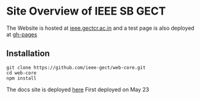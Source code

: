 # Site Overview of IEEE SB GECT

The Website is hosted at <a href="http://ieee.gectcr.ac.in" target="_blank">ieee.gectcr.ac.in</a> and a test page is also deployed at <a href="https://ieee-gect.github.io/web-core" target="_blank">gh-pages</a>

## Installation
    git clone https://github.com/ieee-gect/web-core.git
    cd web-core
    npm install
    
The docs site is deployed <a href="https://ieee-gect.github.io/docs"> here</a>
First deployed on May 23